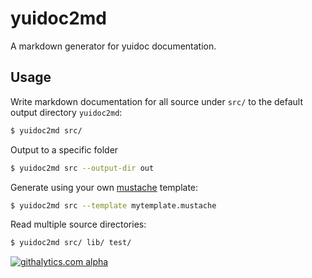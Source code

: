 yuidoc2md
=========
A markdown generator for yuidoc documentation. 

Usage
-----
Write markdown documentation for all source under `src/` to the default output directory `yuidoc2md`:
```sh
$ yuidoc2md src/
```

Output to a specific folder
```sh
$ yuidoc2md src --output-dir out
```

Generate using your own [mustache](https://github.com/janl/mustache.js) template:
```sh
$ yuidoc2md src --template mytemplate.mustache
```

Read multiple source directories: 
```sh
$ yuidoc2md src/ lib/ test/
```



[![githalytics.com alpha](https://cruel-carlota.pagodabox.com/73a8cb7dd34b538b81fbfa6d8339aee2 "githalytics.com")](http://githalytics.com/75lb/yuidoc2md)
